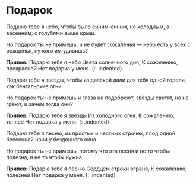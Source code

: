 ﻿---
layout: lyrics
---

# Подарок

Подарю тебе я небо,
чтобы было синим-синим,
не холодным, а весенним,
с голубями выше крыш.

Но подарок ты не примешь,
и не будет сожаленья —
небо есть у всех с рожденья,
ну кого им удивишь?

**Припев:**
Подарю тебе я небо
Цвета солнечного дня,
К сожалению, прекрасней
Нет подарка у меня.
{: .indented}

Подарю тебе я звёзды,
чтобы из далёкой дали
для тебя одной горели,
как бенгальские огни.

Но подарок ты не примешь
и глаза не подобреют,
звёзды светят, но не греют,
и зачем тогда они?

**Припев:**
Подарю тебе я звёзды
Из холодного огня.
К сожалению, теплее
Нет подарка у меня.
{: .indented}

Подарю тебе я песню,
из простых и честных строчек,
плод одной бессонной ночи
у бездонного окна.

Но подарок ты не примешь,
потому что эта песня
и не то чтобы полезна,
и не то чтобы нужна.

**Припев:**
Подарю тебе я песню
Сердцем строки ограня,
К сожалению, полезней
Нет подарка у меня.
{: .indented}
